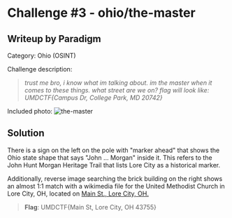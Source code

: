 # Challenge #3 - ohio/the-master
## Writeup by Paradigm

Category: Ohio (OSINT)

Challenge description:

> *trust me bro, i know what im talking about. im the master when it comes to these things. what street are we on? flag will look like: UMDCTF{Campus Dr, College Park, MD 20742}*

Included photo: ![the-master](the-master.jpg)

## Solution

There is a sign on the left on the pole with "marker ahead" that shows the Ohio state shape that says "John ... Morgan" inside it. This refers to the John Hunt Morgan Heritage Trail that lists Lore City as a historical marker.

Additionally, reverse image searching the brick building on the right shows an almost 1:1 match with a wikimedia file for the United Methodist Church in Lore City, OH, located on [Main St., Lore City, OH.](https://maps.app.goo.gl/X9UA6kQ74RxUCEmGA)

>**Flag**: UMDCTF{Main St, Lore City, OH 43755}